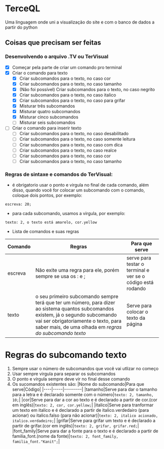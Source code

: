# TerceQL
Uma linguagem onde uni a visualização do site e com o banco de dados a partir do python

## Coisas que precisam ser feitas
### Desenvolvendo o arquivo .TV ou TerVisual
- [X] Começar pela parte de criar um comando pro terminal
- [X] Criar o comando para texto
  - [X] Criar subcomandos para o texto, no caso cor
  - [x] Criar subcomandos para o texto, no caso tamanho
  - [x] (Não foi possível) Criar subcomandos para o texto, no caso negrito
  - [x] Criar subcomandos para o texto, no caso italico
  - [x] Criar subcomandos para o texto, no caso para grifar
  - [x] Misturar três subcomandos
  - [x] Misturar quatro subcomandos
  - [x] Misturar cinco subcomandos
  - [ ] Misturar seis subcomandos
     
- [ ] Criar o comando para inserir texto
  - [ ] Criar subcomandos para o texto, no caso desabilitado
  - [ ] Criar subcomandos para o texto, no caso somente leitura
  - [ ] Criar subcomandos para o texto, no caso com dica
  - [ ] Criar subcomandos para o texto, no caso realce
  - [ ] Criar subcomandos para o texto, no caso cor
  - [ ] Criar subcomandos para o texto, no caso tamanho

### Regras de sintaxe e comandos do TerVisual:
- é obrigatorio usar o ponto e virgula no final de cada comando, além disso, quando você for colocar um subcomando com o comando, coloque dois pontos, por exemplo:
```
escreva: 20;
```
- para cada subcomando, usamos a virgula, por exemplo:

```
texto: 2, o texto está amarelo, cor.yellow
```

- Lista de comandos e suas regras

|Comando|Regras|Para que serve|
|-------|------|---------|
|escreva|Não exite uma regra para ele, porém sempre se usa os : e ;| serve para testar o terminal e ver se o código está rodando|
|texto|o seu primeiro subcomando sempre terá que ter um número, para dizer ao sistema quantos subcomandos existem, já o segundo subcomando vai ser obrigatoriamente o texto, para saber mais, de uma olhada em *regras do subcomando texto*|Serve para colocar o texto da página|




# Regras do subcomando **texto**
1. Sempre usar o número de subcomandos que você vai utlizar no começo
2. Usar sempre virgula para separar os subcomandos
3. O ponto e vírgula sempre deve vir no final desse comando
4. Os sucomandos existentes são:
    |Nome do subcomando|Para que serve|Código|
    |----|-----|---------|
    |tamanho|Serve para dar o tamanho para a letra e é declarado somente com o número|```texto: 2, tamanho, 10;```|
   |cor|Serve para dar a cor ao texto e é declarado a partir de cor.(cor em inglês)|```texto: 2, cor, cor.yellow;```|
   |italico|Serve para tranformar um texto em italico e é declarado a partir de italico.verdedairo (para acionar) ou italico.falso (para não acionar)|```texto: 2, italico acionado, italico.verdadeiro;```|
   |grifar|Serve para grifar um texto e é declarado a partir de grifar.(cor em inglês)|```texto: 2, grifar, grifar.red;```|
   |font_family|Serve para dar a fonte para o texto e é declarado a partir de familia_font.(nome da fonte)|```texto: 2, font_family, familia_font."Kanit";```|

